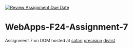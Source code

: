 [![Review Assignment Due Date](https://classroom.github.com/assets/deadline-readme-button-22041afd0340ce965d47ae6ef1cefeee28c7c493a6346c4f15d667ab976d596c.svg)](https://classroom.github.com/a/NPDM3uFp)
# WebApps-F24-Assignment-7
Assignment 7 on DOM
hosted at
[safari](https://44-563-webapps-f24.github.io/44563-webapps-f24-assignment7-SravyaGeethikaSala/safari.html)
[precision](https://44-563-webapps-f24.github.io/44563-webapps-f24-assignment7-SravyaGeethikaSala/precision.html)
[divlist](https://44-563-webapps-f24.github.io/44563-webapps-f24-assignment7-SravyaGeethikaSala/divlist.html)
